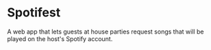 # Spotifest
A web app that lets guests at house parties request songs that will be played on the host's Spotify account.